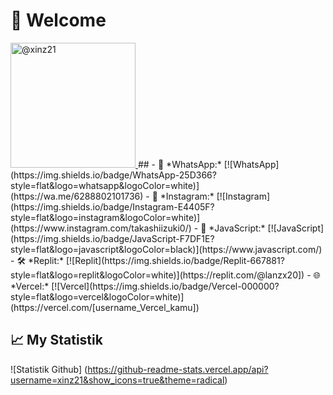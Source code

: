 # 👋 Welcome
<a href="https://github.com/xinz21">
<img src="https://camo.githubusercontent.com/https://files.catbox.moe/vhv1xp.jpg" width="200" alt="@xinz21">
</a>
##
- 📱 *WhatsApp:* [![WhatsApp](https://img.shields.io/badge/WhatsApp-25D366?style=flat&logo=whatsapp&logoColor=white)](https://wa.me/6288802101736)
- 📸 *Instagram:* [![Instagram](https://img.shields.io/badge/Instagram-E4405F?style=flat&logo=instagram&logoColor=white)](https://www.instagram.com/takashiizuki0/)
- 💬 *JavaScript:* [![JavaScript](https://img.shields.io/badge/JavaScript-F7DF1E?style=flat&logo=javascript&logoColor=black)](https://www.javascript.com/)
- 🛠️ *Replit:* [![Replit](https://img.shields.io/badge/Replit-667881?style=flat&logo=replit&logoColor=white)](https://replit.com/@lanzx20])
- 🌐 *Vercel:* [![Vercel](https://img.shields.io/badge/Vercel-000000?style=flat&logo=vercel&logoColor=white)](https://vercel.com/[username_Vercel_kamu])

## 📈 My Statistik
![Statistik Github] (https://github-readme-stats.vercel.app/api?username=xinz21&show_icons=true&theme=radical)
